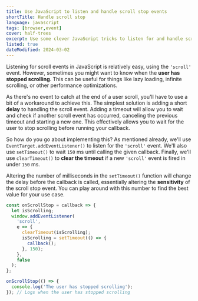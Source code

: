 ```yaml
---
title: Use JavaScript to listen and handle scroll stop events
shortTitle: Handle scroll stop
language: javascript
tags: [browser,event]
cover: half-trees
excerpt: Use some clever JavaScript tricks to listen for and handle scroll stop events in the browser.
listed: true
dateModified: 2024-03-02
---
```


Listening for scroll events in JavaScript is relatively easy, using the `'scroll'` event. However, sometimes you might want to know when the **user has stopped scrolling**. This can be useful for things like lazy loading, infinite scrolling, or other performance optimizations.

As there's no event to catch at the end of a user scroll, you'll have to use a bit of a workaround to achieve this. The simplest solution is adding a short **delay** to handling the scroll event. Adding a timeout will allow you to wait and check if another scroll event has occurred, canceling the previous timeout and starting a new one. This effectively allows you to wait for the user to stop scrolling before running your callback.

So how do you go about implementing this? As mentioned already, we'll use `EventTarget.addEventListener()` to listen for the `'scroll'` event. We'll also use `setTimeout()` to wait `150` ms until calling the given callback. Finally, we'll use `clearTimeout()` to **clear the timeout** if a new `'scroll'` event is fired in under `150` ms.

Altering the number of milliseconds in the `setTimeout()` function will change the delay before the callback is called, essentially altering the **sensitivity** of the scroll stop event. You can play around with this number to find the best value for your use case.

```js
const onScrollStop = callback => {
  let isScrolling;
  window.addEventListener(
    'scroll',
    e => {
      clearTimeout(isScrolling);
      isScrolling = setTimeout(() => {
        callback();
      }, 150);
    },
    false
  );
};

onScrollStop(() => {
  console.log('The user has stopped scrolling');
}); // Logs when the user has stopped scrolling
```
